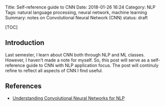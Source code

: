 Title: Self-reference guide to CNN
Date: 2018-01-26 16:24
Category: NLP
Tags: natural language processing, neural network, machine learning
Summary: notes on Convolutional Neural Network (CNN)
status: draft

[TOC]

## Introduction

Last semester, I learn about CNN both through NLP and ML classes. However, I haven't made
a note for myself. So, this post will serve as a self-reference guide to CNN with NLP application
focus. The post will continuly refine to reflect all aspects of CNN I find useful.


## References

- [Understanding Convolutional Neural Networks for NLP](http://www.wildml.com/2015/11/understanding-convolutional-neural-networks-for-nlp/)